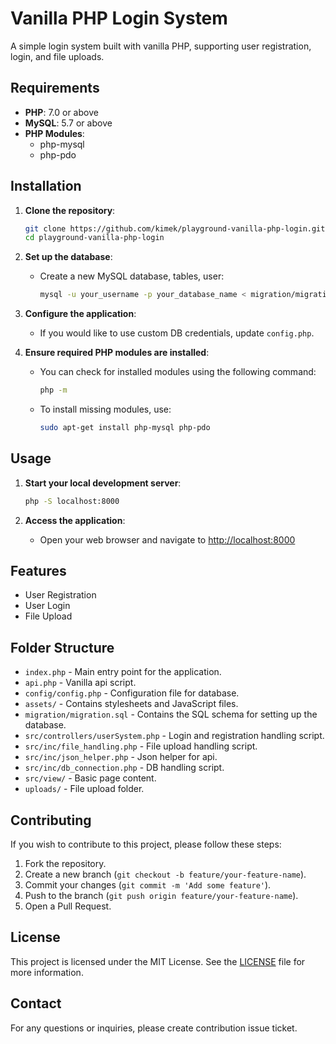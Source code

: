 # Vanilla PHP Login System

A simple login system built with vanilla PHP, supporting user registration, login, and file uploads.

## Requirements

- **PHP**: 7.0 or above
- **MySQL**: 5.7 or above
- **PHP Modules**:
    - php-mysql
    - php-pdo

## Installation

1. **Clone the repository**:
    ```sh
    git clone https://github.com/kimek/playground-vanilla-php-login.git
    cd playground-vanilla-php-login
    ```

2. **Set up the database**:
    - Create a new MySQL database, tables, user:
      ```sh
      mysql -u your_username -p your_database_name < migration/migration.sql
      ```

3. **Configure the application**:
    - If you would like to use custom DB credentials, update `config.php`.


4. **Ensure required PHP modules are installed**:
    - You can check for installed modules using the following command:
      ```sh
      php -m
      ```
    - To install missing modules, use:
      ```sh
      sudo apt-get install php-mysql php-pdo
      ```

## Usage

1. **Start your local development server**:
    ```sh
    php -S localhost:8000
    ```

2. **Access the application**:
    - Open your web browser and navigate to [http://localhost:8000](http://localhost:8000)

## Features

- User Registration
- User Login
- File Upload

## Folder Structure

- `index.php` - Main entry point for the application.
- `api.php` - Vanilla api script.
- `config/config.php` - Configuration file for database.
- `assets/` - Contains stylesheets and JavaScript files.
- `migration/migration.sql` - Contains the SQL schema for setting up the database.
- `src/controllers/userSystem.php` - Login and registration handling script.
- `src/inc/file_handling.php` - File upload handling script.
- `src/inc/json_helper.php` - Json helper for api.
- `src/inc/db_connection.php` - DB handling script.
- `src/view/` - Basic page content.
- `uploads/` - File upload folder.

## Contributing

If you wish to contribute to this project, please follow these steps:

1. Fork the repository.
2. Create a new branch (`git checkout -b feature/your-feature-name`).
3. Commit your changes (`git commit -m 'Add some feature'`).
4. Push to the branch (`git push origin feature/your-feature-name`).
5. Open a Pull Request.

## License

This project is licensed under the MIT License. See the [LICENSE](LICENSE) file for more information.

## Contact

For any questions or inquiries, please create contribution issue ticket.

